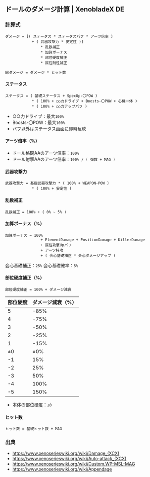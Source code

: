 ## ドールのダメージ計算 | XenobladeX DE

### 計算式
```planetext
ダメージ = [( ステータス * ステータスバフ * アーツ倍率 )
            + ( 武器攻撃力 * 安定性 )]
                * 乱数補正
                * 加算ボーナス
                * 部位硬度補正
                * 属性耐性補正

総ダメージ = ダメージ * ヒット数
```

#### ステータス
```planetext
ステータス = ( 基礎ステータス + SpecUp-〇POW )
            * ( 100% + ○○力ドライブ + Boosts-〇POW + 心機一体 )
            * ( 100% + ○○力アップバフ )
```
- ○○力ドライブ：最大`100%`
- Boosts-〇POW：最大`100%`
- バフ以外はステータス画面に即時反映

#### アーツ倍率（%）
- ドール格闘AAのアーツ倍率：`100%`
- ドール射撃AAのアーツ倍率：`100% / ( 弾数 + MAG )`



#### 武器攻撃力
```planetext
武器攻撃力 = 基礎武器攻撃力 * ( 100% + WEAPON-POW )
            * ( 100% + 安定性 )
```

#### 乱数補正
```planetext
乱数補正 = 100% + ( 0% ~ 5% )
```

#### 加算ボーナス（%）
```planetext
加算ボーナス = 100%
                + ElementDamage + PositionDamage + KillerDamage
                + 属性攻撃Upバフ
                + アーツ特攻
                + ( 会心基礎補正 * 会心ダメージアップ )
```
会心基礎補正：`25%`
会心基礎確率：`5%`

#### 部位硬度補正（%）
```planetext
部位硬度補正 = 100% + ダメージ減衰
```
| 部位硬度 | ダメージ減衰（%） |
| -------- | ----------------- |
| 5        | -85%              |
| 4        | -75%              |
| 3        | -50%              |
| 2        | -25%              |
| 1        | -15%              |
| ±0       | ±0%               |
| -1       | 15%               |
| -2       | 25%               |
| -3       | 50%               |
| -4       | 100%              |
| -5       | 150%              |

- 本体の部位硬度：`±0`

#### ヒット数
```planetext
ヒット数 = 基礎ヒット数 + MAG
```






### 出典
- https://www.xenoserieswiki.org/wiki/Damage_(XCX)
- https://www.xenoserieswiki.org/wiki/Auto-attack_(XCX)
- https://www.xenoserieswiki.org/wiki/Custom.WP-MSL-MAG
- https://www.xenoserieswiki.org/wiki/Appendage
